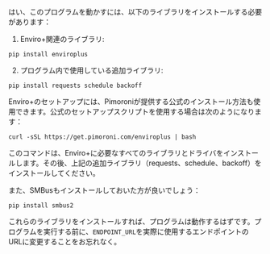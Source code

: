 はい、このプログラムを動かすには、以下のライブラリをインストールする必要があります：

1. Enviro+関連のライブラリ:
```
pip install enviroplus
```

2. プログラム内で使用している追加ライブラリ:
```
pip install requests schedule backoff
```

Enviro+のセットアップには、Pimoroniが提供する公式のインストール方法も使用できます。公式のセットアップスクリプトを使用する場合は次のようになります：

```
curl -sSL https://get.pimoroni.com/enviroplus | bash
```

このコマンドは、Enviro+に必要なすべてのライブラリとドライバをインストールします。その後、上記の追加ライブラリ（requests、schedule、backoff）をインストールしてください。

また、SMBusもインストールしておいた方が良いでしょう：
```
pip install smbus2
```

これらのライブラリをインストールすれば、プログラムは動作するはずです。プログラムを実行する前に、`ENDPOINT_URL`を実際に使用するエンドポイントのURLに変更することをお忘れなく。
